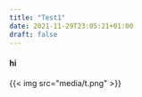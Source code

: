 ```yaml
---
title: "Test1"
date: 2021-11-29T23:05:21+01:00
draft: false
---
```


#### hi

{{< img src="media/t.png" >}}


